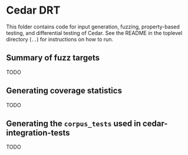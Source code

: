 # Cedar DRT

This folder contains code for input generation, fuzzing, property-based
testing, and differential testing of Cedar.
See the README in the toplevel directory (`..`) for instructions on how to run.

## Summary of fuzz targets

TODO

## Generating coverage statistics

TODO

## Generating the `corpus_tests` used in cedar-integration-tests

TODO

